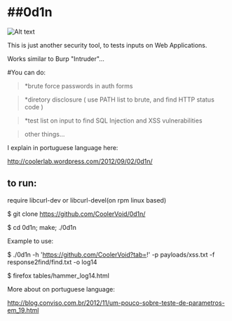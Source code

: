 ##0d1n
=====
![Alt text](http://4.bp.blogspot.com/-5wsk7TYyfPs/UMYXZ8JTT2I/AAAAAAAAAo0/HyQa5hK_rkA/s1600/Barbarians-VIKING.gif)

This is just another security tool, to tests inputs on Web Applications.

Works similar to Burp "Intruder"...


#You can do: 

> *brute force passwords in auth forms

> *diretory disclosure ( use PATH list to brute, and find HTTP status code )

> *test list on input to find SQL Injection and XSS vulnerabilities 

> other things...

I explain in portuguese language here:

http://coolerlab.wordpress.com/2012/09/02/0d1n/                                


## to run:

require libcurl-dev or libcurl-devel(on rpm linux based)

$ git clone https://github.com/CoolerVoid/0d1n/

$ cd 0d1n; make; ./0d1n


Example to use:

$ ./0d1n -h 'https://github.com/CoolerVoid?tab=!' -p payloads/xss.txt -f response2find/find.txt -o log14

$ firefox tables/hammer_log14.html


More about on portuguese language:

http://blog.conviso.com.br/2012/11/um-pouco-sobre-teste-de-parametros-em_19.html
